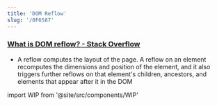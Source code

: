 ```yaml
---
title: 'DOM Reflow'
slug: '/0F6587'
---
```


### [What is DOM reflow? - Stack Overflow](https://stackoverflow.com/questions/27637184/what-is-dom-reflow)

- A reflow computes the layout of the page. A reflow on an element recomputes the dimensions and position of the element, and it also triggers further reflows on that element's children, ancestors, and elements that appear after it in the DOM

import WIP from '@site/src/components/WIP'

<WIP />
